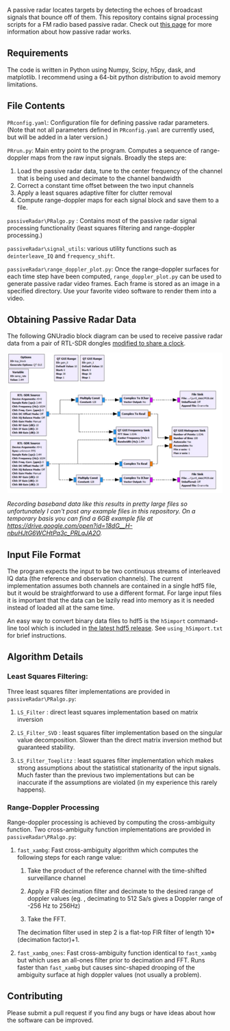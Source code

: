 A passive radar locates targets by detecting the echoes of broadcast signals that bounce off of them. This repository contains signal processing scripts for a FM radio based passive radar. Check out [this page](https://dopplerfish.com/passive-radar/) for more information about how passive radar works.

## Requirements

The code is written in Python using Numpy, Scipy, h5py, dask, and matplotlib. I recommend using a 64-bit python distribution  to avoid memory limitations. 

## File Contents

`PRconfig.yaml`: Configuration file for defining passive radar parameters. (Note that not all parameters defined in `PRconfig.yaml` are currently used, but will be added in a later version.)

`PRrun.py`: Main entry point to the program. Computes a sequence of range-doppler maps from the raw input signals. Broadly the steps are:

1. Load the passive radar data, tune to the center frequency of the channel that is being used and decimate to the channel bandwidth
2. Correct a constant time offset between the two input channels
3. Apply a least squares adaptive filter for clutter removal
4. Compute range-doppler maps for each signal block and save them to a file. 

`passiveRadar\PRalgo.py` : Contains most of the passive radar signal processing functionality (least squares filtering and range-doppler processing.)

`passiveRadar\signal_utils`: various utility functions such as `deinterleave_IQ` and `frequency_shift`.

`passiveRadar\range_doppler_plot.py`: Once the range-doppler surfaces for each time step have been computed, `range_doppler_plot.py` can be used to generate passive radar video frames. Each frame is stored as an image in a specified directory. Use your favorite video software to render them into a video. 

## Obtaining Passive Radar Data

The following GNUradio block diagram can be used to receive passive radar data from a pair of RTL-SDR dongles [modified to share a clock](http://kaira.sgo.fi/2013/09/16-dual-channel-coherent-digital.html).

![](./GNUradio_blockDiagram.jpg)

*Recording baseband data like this results in pretty large files so unfortunately I can't post any example files in this repository. On a temporary basis you can find a 6GB example file at https://drive.google.com/open?id=18dG__H-nbuHJtG6WCHtPq3c_PRLqJA2O.*

## Input File Format

The program expects the input to be two continuous streams of interleaved IQ data (the reference and observation channels). The current implementation assumes both channels are contained in a single hdf5 file, but it would be straightforward to use a different format. For large input files it is important that the data can be lazily read into memory as it is needed instead of loaded all at the same time.

An easy way to convert binary data files to hdf5 is the `h5import` command-line tool which is included in [the latest hdf5 release](https://www.hdfgroup.org/downloads/hdf5/). See `using_h5import.txt` for brief instructions.

## Algorithm Details

### Least Squares Filtering:

Three least squares filter implementations are provided in `passiveRadar\PRalgo.py`:

1. `LS_Filter` : direct least squares implementation based on matrix inversion

2. `LS_Filter_SVD` : least squares filter implementation based on the singular value decomposition. Slower than the direct matrix inversion method but guaranteed stability.

3. `LS_Filter_Toeplitz` : least squares filter implementation which makes strong assumptions about the statistical stationarity of the input signals.  Much faster than the previous two implementations but can be inaccurate if the assumptions are violated (in my experience this rarely happens).  

### Range-Doppler Processing

Range-doppler processing is achieved by computing the cross-ambiguity function. Two cross-ambiguity function  implementations are provided in `passiveRadar\PRalgo.py`:

1. `fast_xambg`: Fast cross-ambiguity algorithm which computes the following steps for each range value:

   1. Take the product of the reference channel with the time-shifted surveillance channel

   2. Apply a FIR decimation filter and decimate to the desired range of doppler values (eg. , decimating to 512 Sa/s gives a Doppler range of -256 Hz to 256Hz)

   3. Take the FFT.

   The decimation filter used in step 2 is a flat-top FIR filter of length 10*(decimation factor)+1.  

2. `fast_xambg_ones`: Fast cross-ambiguity function identical to `fast_xambg` but which uses an all-ones filter prior to decimation and FFT. Runs faster than `fast_xambg` but causes sinc-shaped drooping of the ambiguity surface at high doppler values (not usually a problem). 

## Contributing

Please submit a pull request if you find any bugs or have ideas about how the software can be improved.

   

   

